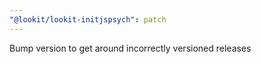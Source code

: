 ```yaml
---
"@lookit/lookit-initjspsych": patch
---
```


Bump version to get around incorrectly versioned releases
